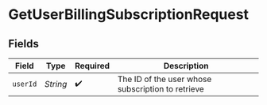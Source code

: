 # GetUserBillingSubscriptionRequest


## Fields

| Field                                             | Type                                              | Required                                          | Description                                       |
| ------------------------------------------------- | ------------------------------------------------- | ------------------------------------------------- | ------------------------------------------------- |
| `userId`                                          | *String*                                          | :heavy_check_mark:                                | The ID of the user whose subscription to retrieve |